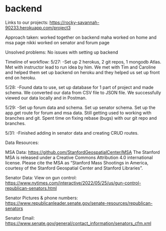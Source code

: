 # backend
Links to our projects:
https://rocky-savannah-90233.herokuapp.com/project3

Approach taken:
worked together on backend
maha worked on home and msa page
nikki worked on senator and forum page

Unsolved problems:
No issues with setting up backend

Timeline of workflow:
5/27:
-Set up 2 herokus, 2 git repos, 1 mongodb Atlas. Met with instructor lead to run idea by him. We met with Tim and Caroline and helped them set up backend on heroku and they helped us set up front end on heroku.

5/28:
-Found data to use, set up database for 1 part of project and made schema. We converted our data from CSV file to JSON file. We successfully viewed our data locally and in Postman.

5/29:
-Set up forum data and schema. Set up senator schema. Set up the app.get route for forum and msa data. Still getting used to working with branches and git. Spent time on fixing rebase (bugs) with our git repo and branches.

5/31:
-Finished adding in senator data and creating CRUD routes.

Data Resources:

MSA Data:
https://github.com/StanfordGeospatialCenter/MSA
The Stanford MSA is released under a Creative Commons Attribution 4.0 international license. Please cite the MSA as “Stanford Mass Shootings in America, courtesy of the Stanford Geospatial Center and Stanford Libraries”.

Senator Data:
View on gun control:
https://www.nytimes.com/interactive/2022/05/25/us/gun-control-republican-senators.html

Senator Pictures & phone numbers:
https://www.republicanleader.senate.gov/senate-resources/republican-senators

Senator Email:
https://www.senate.gov/general/contact_information/senators_cfm.xml









<!-- //Info Area

//How to fix gun problem:
// https://www.preventioninstitute.org/focus-areas/preventing-violence-and-reducing-injury/preventing-violence-advocacy

//Gun safety: Reduce the imminent risk of lethality through sensible gun laws and a culture of safety.
//1. Sensible gun laws: Reduce easy access to dangerous weapons.
// 2. Establish a culture of gun safety.
// Reduce firearm access to youth and individuals who are at risk of harming themselves or others.
// This includes keeping guns out of the hands of those who have been violent toward their partners and families, and those with previous violent convictions, whether through expanding lethality assessment and background checks(link is external) or supporting domestic violence bills(link is external), and gun violence restraining orders

// Hold the gun industry accountable and ensure there is adequate oversight over the marketing and sales of guns and ammunition.
// Engage responsible gun dealers and owners in solutions.
// Insist on mandatory training and licensing for owners.
// Require safe and secure gun storage.

//Underlying contributors to gun violence: systematically reduce risks and increase resilience in individuals, families, and communities.
// 3. Public health solutions: Recognize gun violence as a critical and preventable public health problem.
// 4. Comprehensive solutions: Support community planning and implementation of comprehensive community safety plans that include prevention and intervention.
// 5. Trauma, connection, and services: Expand access to high quality, culturally competent, coordinated, social, emotional, and mental health supports and address the impact of trauma.

// Prevention Infrastructure: ensure effectiveness and sustainability of efforts
// 6. Support gun violence research: Ensure that the Centers for Disease Control and Prevention (CDC) and others have the resources to study this issue and provide science-based guidance.
// 7. Health system: Establish a comprehensive health system in which violence prevention is a health system responsibility and imperative.

// New Frontiers: continue to learn, innovate, and increase impact through research and practice
// 8. Community healing: Prevent community trauma.
// 9. Mental health and wellbeing: Invest in communities to promote resilience and mental health and wellbeing.
// 10. Support healthy norms about masculinity: Explore the pathways between gun violence and harmful norms that have been about maintaining power and privilege.
// 11. Impulsive anger: Explore the linkages between anger and gun violence.
// 12. Economic development: Reduce concentrated disadvantage and invest in employment opportunities.
// 13. Law enforcement violence: Establish accountability for sworn officers and private security.
// 14. Technology: Advance gun safety and self-defense technology. -->

<!-- What to email senators:
https://blog.sanebox.com/2017/02/23/how-to-email-your-senator-and-make-your-voice-heard/
Address the senator by name—start the email with Dear Senator [last name]. State what you are writing about specifically. Let them know your position and why it matters to you—tell them how the legislation and its implications impact on you and others. -->
